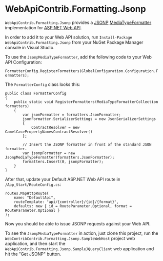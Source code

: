 WebApiContrib.Formatting.Jsonp
==============================

`WebApiContrib.Formatting.Jsonp` provides a [JSONP](https://en.wikipedia.org/wiki/JSONP) [MediaTypeFormatter](http://msdn.microsoft.com/en-us/library/system.net.http.formatting.mediatypeformatter.aspx) implementation for [ASP.NET Web API](http://www.asp.net/web-api).

In order to add it to your Web API solution, run `Install-Package WebApiContrib.Formatting.Jsonp` from your NuGet Package Manager console in Visual Studio.

To use the `JsonpMediaTypeFormatter`, add the following code to your Web API Configuration:

`FormatterConfig.RegisterFormatters(GlobalConfiguration.Configuration.Formatters);`

The `FormatterConfig` class looks this:

    public class FormatterConfig
    {
        public static void RegisterFormatters(MediaTypeFormatterCollection formatters)
        {
            var jsonFormatter = formatters.JsonFormatter;
            jsonFormatter.SerializerSettings = new JsonSerializerSettings
            {
                ContractResolver = new CamelCasePropertyNamesContractResolver()
            };

            // Insert the JSONP formatter in front of the standard JSON formatter.
            var jsonpFormatter = new JsonpMediaTypeFormatter(formatters.JsonFormatter);
            formatters.Insert(0, jsonpFormatter);
        }
    }

After that, update your Default ASP.NET Web API route in `/App_Start/RouteConfig.cs`:

    routes.MapHttpRoute(
        name: "DefaultApi",
        routeTemplate: "api/{controller}/{id}/{format}",
        defaults: new { id = RouteParameter.Optional, format = RouteParameter.Optional }
    );

Now you should be able to issue JSONP requests against your Web API.

To see the `JsonpMediaTypeFormatter` in action, just clone this project, run the `WebContribContrib.Formatting.Jsonp.SampleWebHost` project web application, and then start the `WebApiContrib.Formatting.Jsonp.SampleJQueryClient` web application and hit the "Get JSONP" button.

